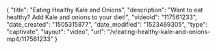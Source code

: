 {
    "title": "Eating Healthy Kale and Onions",
    "description": "Want to eat healthy? Add Kale and onions to your diet!",
    "videoid": "117561233",
    "date_created": "1505315877",
    "date_modified": "1523469305",
    "type": "captivate",
    "layout": "video",
    "url": "\/v\/eating-healthy-kale-and-onions-mp4\/117561233"
}
